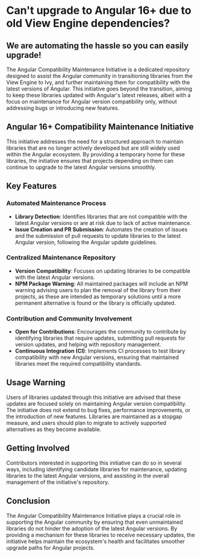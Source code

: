 # Can't upgrade to Angular 16+ due to old View Engine dependencies? 

## We are automating the hassle so you can easily upgrade!

The Angular Compatibility Maintenance Initiative is a dedicated repository designed to assist the Angular community in transitioning libraries from the View Engine to Ivy, and further maintaining them for compatibility with the latest versions of Angular. This initiative goes beyond the transition, aiming to keep these libraries updated with Angular's latest releases, albeit with a focus on maintenance for Angular version compatibility only, without addressing bugs or introducing new features.

## Angular 16+ Compatibility Maintenance Initiative

This initiative addresses the need for a structured approach to maintain libraries that are no longer actively developed but are still widely used within the Angular ecosystem. By providing a temporary home for these libraries, the initiative ensures that projects depending on them can continue to upgrade to the latest Angular versions smoothly.

## Key Features

### Automated Maintenance Process

- **Library Detection**: Identifies libraries that are not compatible with the latest Angular versions or are at risk due to lack of active maintenance.
- **Issue Creation and PR Submission**: Automates the creation of issues and the submission of pull requests to update libraries to the latest Angular version, following the Angular update guidelines.

### Centralized Maintenance Repository

- **Version Compatibility**: Focuses on updating libraries to be compatible with the latest Angular versions.
- **NPM Package Warning**: All maintained packages will include an NPM warning advising users to plan the removal of the library from their projects, as these are intended as temporary solutions until a more permanent alternative is found or the library is officially updated.

### Contribution and Community Involvement

- **Open for Contributions**: Encourages the community to contribute by identifying libraries that require updates, submitting pull requests for version updates, and helping with repository management.
- **Continuous Integration (CI)**: Implements CI processes to test library compatibility with new Angular versions, ensuring that maintained libraries meet the required compatibility standards.

## Usage Warning

Users of libraries updated through this initiative are advised that these updates are focused solely on maintaining Angular version compatibility. The initiative does not extend to bug fixes, performance improvements, or the introduction of new features. Libraries are maintained as a stopgap measure, and users should plan to migrate to actively supported alternatives as they become available.

## Getting Involved

Contributors interested in supporting this initiative can do so in several ways, including identifying candidate libraries for maintenance, updating libraries to the latest Angular versions, and assisting in the overall management of the initiative's repository.

## Conclusion

The Angular Compatibility Maintenance Initiative plays a crucial role in supporting the Angular community by ensuring that even unmaintained libraries do not hinder the adoption of the latest Angular versions. By providing a mechanism for these libraries to receive necessary updates, the initiative helps maintain the ecosystem's health and facilitates smoother upgrade paths for Angular projects.
